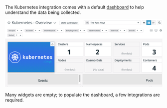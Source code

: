 The Kubernetes integration comes with a default [dashboard](https://app.datadoghq.com/screen/integration/86) to help understand the data being collected.

![Screenshot of Kubernetes Dashboard](./assets/k8sdashboard.png)

Many widgets are empty; to populate the dashboard, a few integrations are required.
